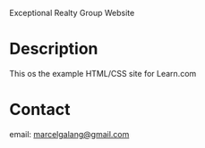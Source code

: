 Exceptional Realty Group Website

# Description

This os the example HTML/CSS site for Learn.com

# Contact

email: marcelgalang@gmail.com

